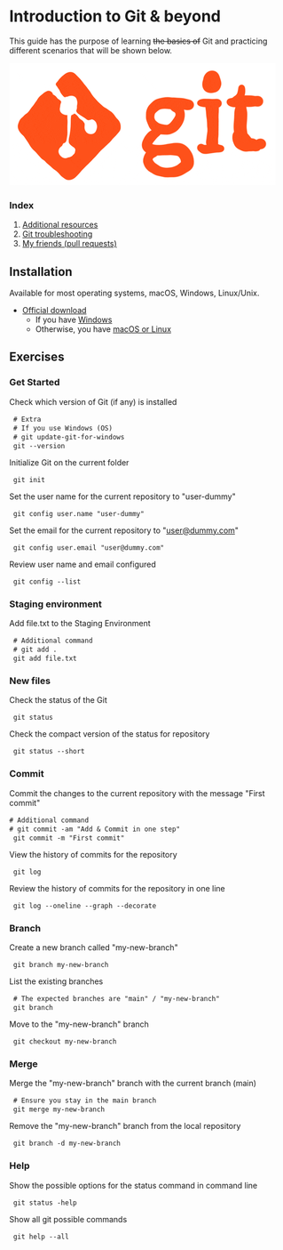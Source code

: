 # Introduction to Git & beyond
This guide has the purpose of learning ~~the basics of~~ Git and practicing different scenarios that will be shown below.

![Picture_01](./images/git.gif)

### Index
1. [Additional resources](./resources-notes/additional_resources.md)
2. [Git troubleshooting](./resources-notes/git_troubleshooting.md)
3. [My friends (pull requests)](./Pool%20Folder%20(Pull%20Requests)/README.md)

## Installation
Available for most operating systems, macOS, Windows, Linux/Unix.

- [Official download](https://git-scm.com/downloads)
    - If you have [Windows](https://phoenixnap.com/kb/how-to-install-git-windows)
    - Otherwise, you have [macOS or Linux](https://github.com/git-guides/install-git)

## Exercises
### Get Started
Check which version of Git (if any) is installed
```console
 # Extra 
 # If you use Windows (OS) 
 # git update-git-for-windows
 git --version
```

Initialize Git on the current folder
```console
 git init
```

Set the user name for the current repository to "user-dummy"
```console
 git config user.name "user-dummy"
```

Set the email for the current repository to "user@dummy.com"
```console
 git config user.email "user@dummy.com"
```

Review user name and email configured
```console
 git config --list
```

### Staging environment
Add file.txt to the Staging Environment
```console
 # Additional command
 # git add .
 git add file.txt
```

### New files 
Check the status of the Git
```console
 git status
```

Check the compact version of the status for repository
```console
 git status --short
```

### Commit 
Commit the changes to the current repository with the message "First commit"
```console
# Additional command
# git commit -am "Add & Commit in one step"
 git commit -m "First commit"
```

View the history of commits for the repository
```console
 git log
```

Review the history of commits for the repository in one line
```console
 git log --oneline --graph --decorate
```

### Branch
Create a new branch called "my-new-branch"
```console
 git branch my-new-branch
```

List the existing branches
```console
 # The expected branches are "main" / "my-new-branch"
 git branch
```

Move to the "my-new-branch" branch
```console
 git checkout my-new-branch
```

### Merge
Merge the "my-new-branch" branch with the current branch (main)
```console
 # Ensure you stay in the main branch 
 git merge my-new-branch
```

Remove the "my-new-branch" branch from the local repository
```console
 git branch -d my-new-branch
```

### Help
Show the possible options for the status command in command line
```console
 git status -help
```

Show all git possible commands
```console
 git help --all
```

<!-- It is a secret, send me coffee please. Oswald TC - Feb 26th 2023 -->